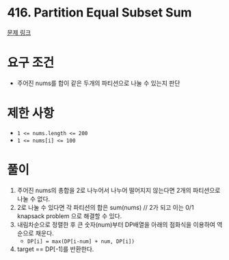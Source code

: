 # 416. Partition Equal Subset Sum
[문제 링크](https://leetcode.com/problems/partition-equal-subset-sum/)
# 요구 조건 
- 주어진 nums를 합이 같은 두개의 파티션으로 나눌 수 있는지 판단
# 제한 사항 
- `1 <= nums.length <= 200`
- `1 <= nums[i] <= 100`
# 풀이 
1. 주어진 nums의 총합을 2로 나누어서 나누어 떨어지지 않는다면 2개의 파티션으로 나눌 수 없다. 
2. 2로 나눌 수 있다면 각 파티션의 합은 sum(nums) // 2가 되고 이는 0/1 knapsack problem 으로 해결할 수 있다. 
3. 내림차순으로 정렬한 후 큰 숫자(num)부터 DP배열을 아래의 점화식을 이용하여 역순으로 채운다. 
    - `DP[i] = max(DP[i-num] + num, DP[i])`
4. target == DP[-1]를 반환한다. 